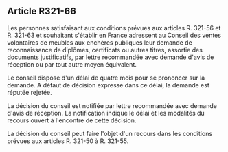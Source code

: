 Article R321-66
----
Les personnes satisfaisant aux conditions prévues aux articles R. 321-56 et R.
321-63 et souhaitant s'établir en France adressent au Conseil des ventes
volontaires de meubles aux enchères publiques leur demande de reconnaissance de
diplômes, certificats ou autres titres, assortie des documents justificatifs,
par lettre recommandée avec demande d'avis de réception ou par tout autre moyen
équivalent.

Le conseil dispose d'un délai de quatre mois pour se prononcer sur la demande. A
défaut de décision expresse dans ce délai, la demande est réputée rejetée.

La décision du conseil est notifiée par lettre recommandée avec demande d'avis
de réception. La notification indique le délai et les modalités du recours
ouvert à l'encontre de cette décision.

La décision du conseil peut faire l'objet d'un recours dans les conditions
prévues aux articles R. 321-50 à R. 321-55.
